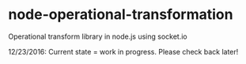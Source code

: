 # node-operational-transformation
Operational transform library in node.js using socket.io

12/23/2016: Current state = work in progress. Please check back later!
